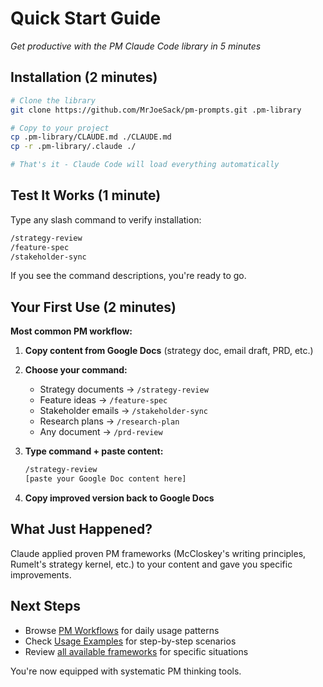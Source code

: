 # Quick Start Guide

*Get productive with the PM Claude Code library in 5 minutes*

## Installation (2 minutes)

```bash
# Clone the library
git clone https://github.com/MrJoeSack/pm-prompts.git .pm-library

# Copy to your project  
cp .pm-library/CLAUDE.md ./CLAUDE.md
cp -r .pm-library/.claude ./

# That's it - Claude Code will load everything automatically
```

## Test It Works (1 minute)

Type any slash command to verify installation:
```bash
/strategy-review
/feature-spec  
/stakeholder-sync
```

If you see the command descriptions, you're ready to go.

## Your First Use (2 minutes)

**Most common PM workflow:**

1. **Copy content from Google Docs** (strategy doc, email draft, PRD, etc.)

2. **Choose your command:**
   - Strategy documents → `/strategy-review`
   - Feature ideas → `/feature-spec`
   - Stakeholder emails → `/stakeholder-sync`
   - Research plans → `/research-plan`
   - Any document → `/prd-review`

3. **Type command + paste content:**
   ```bash
   /strategy-review
   [paste your Google Doc content here]
   ```

4. **Copy improved version back to Google Docs**

## What Just Happened?

Claude applied proven PM frameworks (McCloskey's writing principles, Rumelt's strategy kernel, etc.) to your content and gave you specific improvements.

## Next Steps

- Browse [PM Workflows](pm-workflows.md) for daily usage patterns
- Check [Usage Examples](usage-examples.md) for step-by-step scenarios  
- Review [all available frameworks](README.md#navigation) for specific situations

You're now equipped with systematic PM thinking tools.